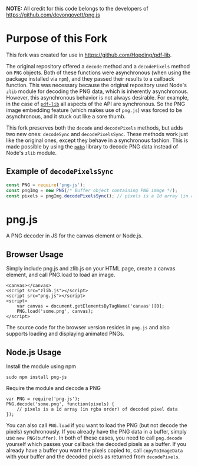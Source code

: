 **NOTE:** All credit for this code belongs to the developers of https://github.com/devongovett/png.js
# Purpose of this Fork
This fork was created for use in https://github.com/Hopding/pdf-lib.

The original repository offered a `decode` method and a `decodePixels` method on `PNG` objects. Both of these functions were asynchronous (when using the package installed via `npm`), and they passed their results to a callback function. This was necessary because the original repository used Node's `zlib` module for decoding the PNG data, which is inherently asynchronous. However, this asynchronous behavior is not always desirable. For example, in the case of [`pdf-lib`](https://github.com/Hopding/pdf-lib) all aspects of the API are synchronous. So the PNG image embedding feature (which makes use of `png.js`) was forced to be asynchronous, and it stuck out like a sore thumb.

This fork preserves both the `decode` and `decodePixels` methods, but adds two new ones: `decodeSync` and `decodePixelsSync`. These methods work just like the original ones, except they behave in a synchronous fashion. This is made possible by using the [`pako`](https://github.com/nodeca/pako) library to decode PNG data instead of Node's `zlib` module.

## Example of `decodePixelsSync`
```javascript
const PNG = require('png-js');
const pngImg = new PNG(/* Buffer object containing PNG image */);
const pixels = pngImg.decodePixelsSync(); // pixels is a 1d array (in rgba order) of decoded pixel data
```

# png.js
A PNG decoder in JS for the canvas element or Node.js.

## Browser Usage
Simply include png.js and zlib.js on your HTML page, create a canvas element, and call PNG.load to load an image.

    <canvas></canvas>
    <script src="zlib.js"></script>
    <script src="png.js"></script>
    <script>
        var canvas = document.getElementsByTagName('canvas')[0];
        PNG.load('some.png', canvas);
    </script>

The source code for the browser version resides in `png.js` and also supports loading and displaying animated PNGs.

## Node.js Usage
Install the module using npm

    sudo npm install png-js

Require the module and decode a PNG

    var PNG = require('png-js');
    PNG.decode('some.png', function(pixels) {
        // pixels is a 1d array (in rgba order) of decoded pixel data
    });

You can also call `PNG.load` if you want to load the PNG (but not decode the pixels) synchronously.  If you already
have the PNG data in a buffer, simply use `new PNG(buffer)`.  In both of these cases, you need to call `png.decode`
yourself which passes your callback the decoded pixels as a buffer.  If you already have a buffer you want the pixels
copied to, call `copyToImageData` with your buffer and the decoded pixels as returned from `decodePixels`.
